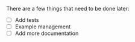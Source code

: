 There are a few things that need to be done later:

- [ ] Add tests
- [ ] Example management
- [ ] Add more documentation
